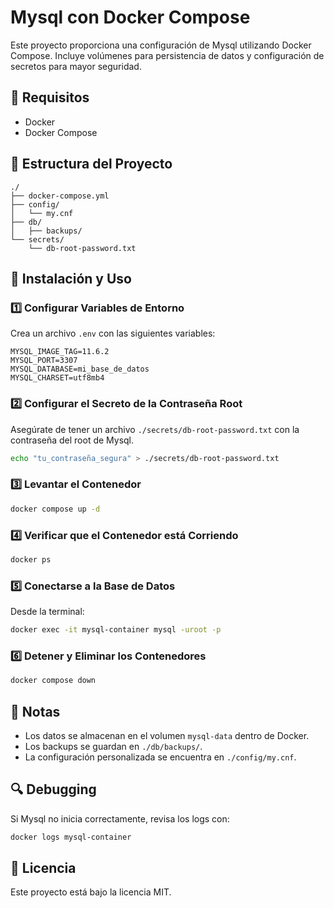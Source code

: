 # Mysql con Docker Compose

Este proyecto proporciona una configuración de Mysql utilizando Docker Compose. 
Incluye volúmenes para persistencia de datos y configuración de secretos para mayor seguridad.

## 📌 Requisitos
- Docker
- Docker Compose

## 📂 Estructura del Proyecto
```
./
├── docker-compose.yml
├── config/
│   └── my.cnf
├── db/
│   ├── backups/
└── secrets/
    └── db-root-password.txt
```

## 🚀 Instalación y Uso

### 1️⃣ Configurar Variables de Entorno
Crea un archivo `.env` con las siguientes variables:
```
MYSQL_IMAGE_TAG=11.6.2
MYSQL_PORT=3307
MYSQL_DATABASE=mi_base_de_datos
MYSQL_CHARSET=utf8mb4
```

### 2️⃣ Configurar el Secreto de la Contraseña Root
Asegúrate de tener un archivo `./secrets/db-root-password.txt` con la contraseña del root de Mysql.
```bash
echo "tu_contraseña_segura" > ./secrets/db-root-password.txt
```

### 3️⃣ Levantar el Contenedor
```bash
docker compose up -d
```

### 4️⃣ Verificar que el Contenedor está Corriendo
```bash
docker ps
```

### 5️⃣ Conectarse a la Base de Datos
Desde la terminal:
```bash
docker exec -it mysql-container mysql -uroot -p
```

### 6️⃣ Detener y Eliminar los Contenedores
```bash
docker compose down
```

## 📌 Notas
- Los datos se almacenan en el volumen `mysql-data` dentro de Docker.
- Los backups se guardan en `./db/backups/`.
- La configuración personalizada se encuentra en `./config/my.cnf`.

## 🔍 Debugging
Si Mysql no inicia correctamente, revisa los logs con:
```bash
docker logs mysql-container
```

## 📜 Licencia
Este proyecto está bajo la licencia MIT.
